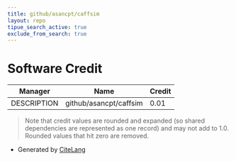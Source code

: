 ```yaml
---
title: github/asancpt/caffsim
layout: repo
tipue_search_active: true
exclude_from_search: true
---
```

# Software Credit

|Manager|Name|Credit|
|-------|----|------|
|DESCRIPTION|github/asancpt/caffsim|0.01|


> Note that credit values are rounded and expanded (so shared dependencies are represented as one record) and may not add to 1.0. Rounded values that hit zero are removed.


- Generated by [CiteLang](https://github.com/vsoch/citelang)
